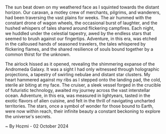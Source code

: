 
The sun beat down on my weathered face as I squinted towards the distant horizon. Our caravan, a motley crew of merchants, pilgrims, and wanderers, had been traversing the vast plains for weeks. The air hummed with the constant drone of wagon wheels, the occasional burst of laughter, and the hushed whispers of tales shared around flickering campfires. Each night, we huddled under the celestial tapestry, awed by the endless stars that seemed to brush against our fingertips. Adventure, in this era, was etched in the calloused hands of seasoned travelers, the tales whispered by flickering flames, and the shared resilience of souls bound together by a common thirst for the unknown.

The airlock hissed as it opened, revealing the shimmering expanse of the Andromeda Galaxy. It was a sight I had only witnessed through holographic projections, a tapestry of swirling nebulae and distant star clusters. My heart hammered against my ribs as I stepped onto the landing pad, the cold, sterile air biting at my face. The cruiser, a sleek vessel forged in the crucible of futuristic technology, awaited my journey across the vast interstellar ocean. Adventure, in this era, was measured in lightyears, tasted in the exotic flavors of alien cuisine, and felt in the thrill of navigating uncharted territories. The stars, once a symbol of wonder for those bound to Earth, were now within reach, their infinite beauty a constant beckoning to explore the universe's secrets. 

~ By Hozmi - 02 October 2024
